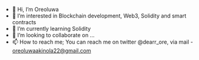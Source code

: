 - 👋 Hi, I’m Oreoluwa
- 👀 I’m interested in Blockchain development, Web3, Solidity and smart contracts
- 🌱 I’m currently learning Solidity
- 💞️ I’m looking to collaborate on ...
- 📫 How to reach me; You can reach me on twitter @dearr_ore, via mail - oreoluwaakinola22@gmail.com

<!---
dear-ore/dear-ore is a ✨ special ✨ repository because its `README.md` (this file) appears on your GitHub profile.
You can click the Preview link to take a look at your changes.
--->
